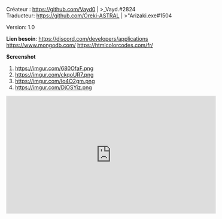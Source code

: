 Créateur : https://github.com/Vayd0 | >_Vayd.#2824 <br>
Traducteur: https://github.com/Oreki-ASTRAL | >"Arizaki.exe#1504

Version: 1.0

**Lien besoin**:
https://discord.com/developers/applications
https://www.mongodb.com/
https://htmlcolorcodes.com/fr/

**Screenshot**

1. https://imgur.com/680OfaF.png
2. https://imgur.com/ckqoUR7.png
3. https://imgur.com/Io4O2gm.png
4. https://imgur.com/DjOSYiz.png

<iframe width="560" height="315" src="https://www.youtube.com/embed/OnPkQHg3Drs" title="YouTube video player" frameborder="0" allow="accelerometer; autoplay; clipboard-write; encrypted-media; gyroscope; picture-in-picture" allowfullscreen></iframe>

